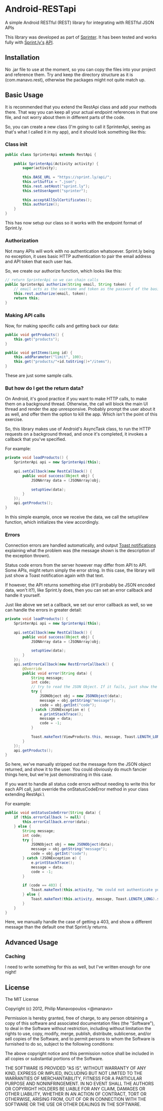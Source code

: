 # Android-RESTapi

A simple Android RESTful (REST) library for integrating with RESTful JSON APIs

This library was developed as part of [Sprinter](http://sprinterapp.com). It has been tested and works fully with [Sprint.ly's](https://sprint.ly) [API](http://support.sprint.ly/kb/api).

## Installation

No .jar file to use at the moment, so you can copy the files into your project and reference them. Try and keep the directory structure as it is (com.manavo.rest), otherwise the packages might not quite match up.

## Basic Usage

It is recommended that you extend the RestApi class and add your methods there. That way you can keep all your actual endpoint references in that one file, and not worry about them in different parts of the code.

So, you can create a new class (I'm going to call it SprinterApi, seeing as that's what I called it in my app), and it should look something like this:

### Class init

```java
public class SprinterApi extends RestApi {
	
	public SprinterApi(Activity activity) {
		super(activity);
		
		this.BASE_URL = "https://sprint.ly/api/";
		this.urlSuffix = ".json";
		this.rest.setHost("sprint.ly");
		this.setUserAgent("sprinter");
		
		this.acceptAllSslCertificates();
       	this.authorize();
	}
}
```

This has now setup our class so it works with the endpoint format of Sprint.ly.

### Authorization

Not many APIs will work with no authentication whatsoever. Sprint.ly being no exception, it uses basic HTTP authentication to pair the email address and API token that each user has.

So, we create our authorize function, which looks like this:

```java
// return SprinterApi so we can chain calls
public SprinterApi authorize(String email, String token) {
	// email acts as the username and token as the password of the basic auth
	this.rest.authorize(email, token);
	return this;
}
```

### Making API calls

Now, for making specific calls and getting back our data:

```java
public void getProducts() {
	this.get("products");
}

public void getItems(Long id) {
	this.addParameter("limit", 100);
	this.get("products/"+id.toString()+"/items");
}
```

These are just some sample calls.

### But how do I get the return data?

On Android, it's good practice if you want to make HTTP calls, to make them on a background thread. Otherwise, the call will block the main UI thread and render the app unresponsive. Probably prompt the user about it as well, and offer them the option to kill the app. Which isn't the point of this exercise.

So, this library makes use of Android's AsyncTask class, to run the HTTP requests on a background thread, and once it's completed, it invokes a callback that you've specified.

For example:

```java
private void loadProducts() {
    SprinterApi api = new SprinterApi(this);
    
    api.setCallback(new RestCallback() {
		public void success(Object obj) {
			JSONArray data = (JSONArray)obj;
			
			setupView(data);
		}
	});
    api.getProducts();
}
```

In this simple example, once we receive the data, we call the setupView function, which initializes the view accordingly.

### Errors

Connection errors are handled automatically, and output [Toast notifications](http://developer.android.com/guide/topics/ui/notifiers/toasts.html) explaining what the problem was (the message shown is the description of the exception thrown).

Status code errors from the server however may differ from API to API. Some APIs, might return simply the error string. In this case, the library will just show a Toast notification again with that text.

If however, the API returns something else (it'll probably be JSON encoded data, won't it?), like Sprint.ly does, then you can set an error callback and handle it yourself.

Just like above we set a callback, we set our error callback as well, so we can handle the errors in greater detail:

```java
private void loadProducts() {
    SprinterApi api = new SprinterApi(this);
    
    api.setCallback(new RestCallback() {
		public void success(Object obj) {
			JSONArray data = (JSONArray)obj;
			
			setupView(data);
		}
	});
	api.setErrorCallback(new RestErrorCallback() {
		@Override
		public void error(String data) {
			String message;
			int code;
			// try to read the JSON Object. If it fails, just show the data.
			try {
				JSONObject obj = new JSONObject(data);
				message = obj.getString("message");
				code = obj.getInt("code");
			} catch (JSONException e) {
				e.printStackTrace();
				message = data;
				code = -1;
			}
			
			Toast.makeText(ViewProducts.this, message, Toast.LENGTH_LONG).show();
		}
	});
    api.getProducts();
}
```

So here, we've manually stripped out the message form the JSON object returned, and show it to the user. You could obviously do much fancier things here, but we're just demonstrating in this case.

If you want to handle all status code errors without needing to write this for each API call, just override the onStatusCodeError method in your class extending RestApi.\

For example:

```java
public void onStatusCodeError(String data) {
	if (this.errorCallback != null) {
		this.errorCallback.error(data);
	} else {
		String message;
		int code;
		try {
			JSONObject obj = new JSONObject(data);
			message = obj.getString("message");
			code = obj.getInt("code");
		} catch (JSONException e) {
			e.printStackTrace();
			message = data;
			code = -1;
		}
		
		if (code == 403) {
			Toast.makeText(this.activity, "We could not authenticate you on Sprintly. Please try again.", Toast.LENGTH_LONG).show();
		} else {
			Toast.makeText(this.activity, message, Toast.LENGTH_LONG).show();
		}
	}
}
```

Here, we manually handle the case of getting a 403, and show a different message than the default one that Sprint.ly returns.

## Advanced Usage

### Caching

I need to write something for this as well, but I've written enough for one night!

## License

The MIT License

Copyright (c) 2012, Philip Manavopoulos <@manavo>

Permission is hereby granted, free of charge, to any person obtaining a copy of this software and associated documentation files (the "Software"), to deal in the Software without restriction, including without limitation the rights to use, copy, modify, merge, publish, distribute, sublicense, and/or sell copies of the Software, and to permit persons to whom the Software is furnished to do so, subject to the following conditions:

The above copyright notice and this permission notice shall be included in all copies or substantial portions of the Software.

THE SOFTWARE IS PROVIDED "AS IS", WITHOUT WARRANTY OF ANY KIND, EXPRESS OR IMPLIED, INCLUDING BUT NOT LIMITED TO THE WARRANTIES OF MERCHANTABILITY, FITNESS FOR A PARTICULAR PURPOSE AND NONINFRINGEMENT. IN NO EVENT SHALL THE AUTHORS OR COPYRIGHT HOLDERS BE LIABLE FOR ANY CLAIM, DAMAGES OR OTHER LIABILITY, WHETHER IN AN ACTION OF CONTRACT, TORT OR OTHERWISE, ARISING FROM, OUT OF OR IN CONNECTION WITH THE SOFTWARE OR THE USE OR OTHER DEALINGS IN THE SOFTWARE.